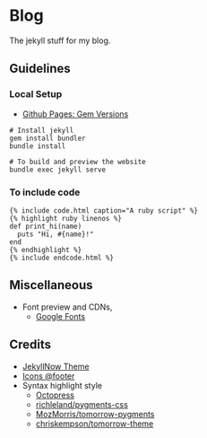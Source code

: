 # Blog
The jekyll stuff for my blog.

## Guidelines
### Local Setup

- [Github Pages: Gem Versions](https://pages.github.com/versions/)

```
# Install jekyll
gem install bundler
bundle install

# To build and preview the website
bundle exec jekyll serve
```

### To include code
```
{% include code.html caption="A ruby script" %}
{% highlight ruby linenos %}
def print_hi(name)
  puts "Hi, #{name}!"
end
{% endhighlight %}
{% include endcode.html %}
```

## Miscellaneous
- Font preview and CDNs,
  * [Google Fonts](https://www.google.com/fonts)

## Credits
- [JekyllNow Theme](https://github.com/barryclark/jekyll-now)
- [Icons @footer](https://github.com/neilorangepeel/Free-Social-Icons)
- Syntax highlight style
  * [Octopress](http://octopress.org/)
  * [richleland/pygments-css](https://github.com/richleland/pygments-css)
  * [MozMorris/tomorrow-pygments](https://github.com/MozMorris/tomorrow-pygments)
  * [chriskempson/tomorrow-theme](https://github.com/chriskempson/tomorrow-theme)
